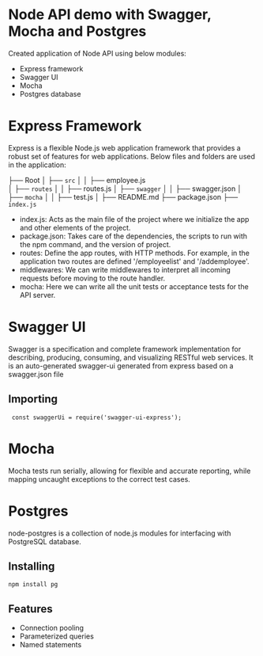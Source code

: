 # Node API demo with Swagger, Mocha and Postgres

Created application of Node API using below modules:

  - Express framework
  - Swagger UI
  - Mocha
  - Postgres database

# Express Framework
Express is a flexible Node.js web application framework that provides a robust set of features for web applications.
Below files and folders are used in the application:

├── Root
   │   ├── `src`
   │   │   ├── employee.js  
   │   ├── `routes`
   │   │  ├── routes.js
   │   ├── `swagger`
   │   │  ├── swagger.json
   │   ├── `mocha`
   │   │   ├── test.js
   │   ├── README.md
   ├── package.json
   ├── `index.js`
   
- index.js: Acts as the main file of the project where we initialize the app and other elements of the project.
- package.json: Takes care of the dependencies, the scripts to run with the npm command, and the version of project.
- routes: Define the app routes, with HTTP methods. For example, in the application two routes are defined '/employeelist' and '/addemployee'.
- middlewares: We can write middlewares to interpret all incoming requests before moving to the route handler. 
- mocha: Here we can write all the unit tests or acceptance tests for the API server.

# Swagger UI
Swagger is a specification and complete framework implementation for describing, producing, consuming, and visualizing RESTful web services. It is an auto-generated swagger-ui generated from express based on a swagger.json file

## Importing
` 
const swaggerUi = require('swagger-ui-express'); 
`

# Mocha
Mocha tests run serially, allowing for flexible and accurate reporting, while mapping uncaught exceptions to the correct test cases.

# Postgres
node-postgres is a collection of node.js modules for interfacing with PostgreSQL database.

## Installing
`
npm install pg
`
## Features
- Connection pooling
- Parameterized queries
- Named statements
